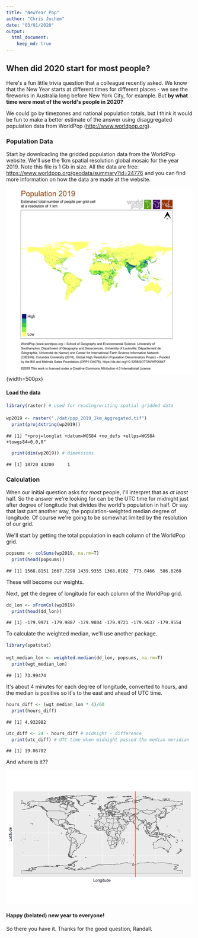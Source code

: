 ```yaml
---
title: "NewYear_Pop"
author: "Chris Jochem"
date: "03/01/2020"
output: 
  html_document: 
    keep_md: true
---
```




## When did 2020 start for most people?

Here's a fun little trivia question that a colleague recently asked. We know that the New Year starts at different times for different places - we see the fireworks in Australia long before New York City, for example. But **by what time were most of the world's people in 2020?**

We could go by timezones and national population totals, but I think it would be fun to make a better estimate of the answer using disaggregated population data from WorldPop (<http://www.worldpop.org>).

### Population Data

Start by downloading the gridded population data from the WorldPop website. We'll use the 1km spatial resolution global mosaic for the year 2019. Note this file is 1 Gb in size. All the data are free: <https://www.worldpop.org/geodata/summary?id=24776> and you can find more information on how the data are made at the website.

![](./world_ppp_wpgp_2019_Image.png){width=500px}

#### Load the data


```r
library(raster) # used for reading/writing spatial gridded data

wp2019 <- raster("./dat/ppp_2019_1km_Aggregated.tif")
  print(proj4string(wp2019))
```

```
## [1] "+proj=longlat +datum=WGS84 +no_defs +ellps=WGS84 +towgs84=0,0,0"
```

```r
  print(dim(wp2019)) # dimensions
```

```
## [1] 18720 43200     1
```

### Calculation

When our initial question asks for *most* people, I'll interpret that as *at least* half. So the answer we're looking for can be the UTC time for midnight just after degree of longitude that divides the world's population in half. Or say that last part another way, the population-weighted median degree of longitude. Of course we're going to be somewhat limited by the resolution of our grid.

We'll start by getting the total population in each column of the WorldPop grid.

```r
popsums <- colSums(wp2019, na.rm=T)
  print(head(popsums))
```

```
## [1] 1568.8151 1667.7298 1439.9355 1368.0102  773.0466  586.8260
```
These will become our weights.

Next, get the degree of longitude for each column of the WorldPop grid.

```r
dd_lon <- xFromCol(wp2019)
  print(head(dd_lon))
```

```
## [1] -179.9971 -179.9887 -179.9804 -179.9721 -179.9637 -179.9554
```

To calculate the weighted median, we'll use another package.

```r
library(spatstat)

wgt_median_lon <- weighted.median(dd_lon, popsums, na.rm=T)
  print(wgt_median_lon)
```

```
## [1] 73.99474
```

It's about 4 minutes for each degree of longitude, converted to hours, and the median is positive so it's to the east and ahead of UTC time.

```r
hours_diff <- (wgt_median_lon * 4)/60
  print(hours_diff)
```

```
## [1] 4.932982
```

```r
utc_diff <- 24 - hours_diff # midnight - difference
  print(utc_diff) # UTC time when midnight passed the median meridian
```

```
## [1] 19.06702
```
And where is it??

![](newyear_pop_files/figure-html/unnamed-chunk-6-1.png)<!-- -->

#### Happy (belated) new year to everyone!
So there you have it. Thanks for the good question, Randall. 



 


